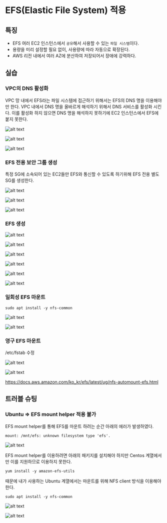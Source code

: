 # EFS(Elastic File System) 적용

## 특징

- EFS 여러 EC2 인스턴스에서 `공유`해서 사용할 수 있는 `파일 시스템`이다.
- 용량을 미리 설정할 필요 없이, 사용량에 따라 자동으로 확장된다.
- AWS 리전 내에서 여러 AZ에 분산하여 저장되어서 장애에 강력하다.

## 실습

### VPC의 DNS 활성화

VPC 망 내에서 EFS라는 파일 시스템에 접근하기 위해서는 EFS의 DNS 명을 이용해야만 한다. VPC 내에서 DNS 명을 올바르게 해석하기 위해서 DNS 서비스를 활성화 시킨다. 이를 활성화 하지 않으면 DNS 명을 해석하지 못하기에 EC2 인스턴스에서 EFS에 붙지 못한다.

![alt text](20250224_155454.png)

![alt text](20250224_155425.png)

![alt text](20250224_140225.png)

### EFS 전용 보안 그룹 생성

특정 SG에 소속되어 있는 EC2들만 EFS와 통신할 수 있도록 하기위해 EFS 전용 별도 SG를 생성한다.

![alt text](20250224_141504.png)

![alt text](20250224_141105.png)

![alt text](20250224_141404.png)

### EFS 생성

![alt text](20250224_135359.png)

![alt text](20250224_143205.png)

![alt text](20250224_143301.png) 

![alt text](20250224_143319.png) 

![alt text](20250224_143451.png) 

![alt text](20250224_143525.png)

### 일회성 EFS 마운트

```
sudo apt install -y nfs-common
```

![alt text](20250224_152146.png)

![alt text](20250224_152231.png)

### 영구 EFS 마운트

/etc/fstab 수정

![alt text](20250224_154317.png)

![alt text](20250224_154405.png)

https://docs.aws.amazon.com/ko_kr/efs/latest/ug/nfs-automount-efs.html

## 트러블 슈팅

### Ubuntu => EFS mount helper 적용 불가

EFS mount helper를 통해 EFS를 마운트 하려는 순간 아래의 에러가 발생하였다.

```
mount: /mnt/efs: unknown filesystem type 'efs'.
```

![alt text](20250224_151529.png)

EFS mount helper를 이용하려면 아래의 패키지를 설치해야 하지만 Centos 계열에서만 이를 지원하므로 이용하지 못한다.

```
yum install -y amazon-efs-utils
```

때문에 내가 사용하는 Ubuntu 계열에서는 마운트를 위해 NFS client 방식을 이용해야 한다.

```
sudo apt install -y nfs-common
```

![alt text](20250224_152146.png)

![alt text](20250224_152231.png)